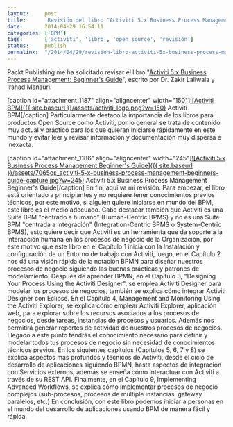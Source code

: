 ```yaml
---
layout:     post
title:      'Revisión del libro "Activiti 5.x Business Process Management"'
date:       2014-04-29 16:54:11
categories: ['BPM']
tags:       ['activiti', 'libro', 'open source', 'revisión']
status:     publish 
permalink:  "/2014/04/29/revision-libro-activiti-5x-business-process-management/"
---
```

Packt Publishing me ha solicitado revisar el libro "[Activiti 5.x Business Process Management: Beginner's Guide](http://www.packtpub.com/activiti-bpm-beginners-guide/book "Activiti 5.x Business Process Management - Beginner's Guide")", escrito por Dr. Zakir Laliwala y Irshad Mansuri.

[caption id="attachment_1187" align="aligncenter" width="150"][![Activiti BPM]({{ site.baseurl }}/assets/activiti_logo.png?w=150)](http://activiti.org) Activiti BPM[/caption]
Particularmente destaco la importancia de los libros para productos Open Source como Activiti, por lo general se trata de contenido muy actual y práctico para los que quieran iniciarse rápidamente en este mundo y evitar leer y revisar información y documentación muy dispersa e inexacta.

[caption id="attachment_1186" align="aligncenter" width="245"][![Activiti 5.x Business Process Management Beginner's Guide]({{ site.baseurl }}/assets/7065os_activiti-5-x-business-process-management-beginners-guide-capture.jpg?w=245)](http://www.packtpub.com/activiti-bpm-beginners-guide/book) Activiti 5.x Business Process Management Beginner's Guide[/caption]
En fin, aquí va mi revisión.
Para empezar, el libro está orientado a principiantes y no requiere tener conocimientos previos técnicos, por este motivo, si alguien quiere iniciarse en mundo del BPM, este libro es el medio adecuado.
Cabe destacar también que Activiti es una Suite BPM "centrado a humano" (Human-Centric BPMS) y no es una Suite BPM "centrada a integración" (Integration-Centric BPMS o System-Centric BPMS), esto quiere decir que Activiti es un herramienta que da soporte a la interacción humana en los procesos de negocio de la Organización, por este motivo que este libro en el Capítulo 1 inicia con la Instalación y configuración de un Entorno de trabajo con Activiti, luego, en el Capítulo 2 nos dá una visión rápida de la notación BPMN para diseñar nuestros procesos de negocio siguiendo las buenas prácticas y patrones de modelamiento.
Después de aprender BPMN, en el Capítulo 3, "Designing Your Process Using the Activiti Designer", se emplea Activiti Designer para modelar los procesos de negocios, también se explica cómo integrar Activiti Designer con Eclipse.
En el Capítulo 4, Management and Monitoring Using the Activiti Explorer, se explica cómo emplear Activiti Explorer, aplicación web, para explorar sobre los recursos asociados a los procesos de negocios, desde tareas, instancias de procesos y usuarios. Además nos permitirá generar reportes de actividad de nuestros procesos de negocios.
Llegado a este punto tendrás el conocimiento necesario para definir y modelar todos tus procesos de negocio sin necesidad de conocimientos técnicos previos.
En los siguientes capítulos (Capítulos 5, 6, 7 y 8) se explica aspectos más profundos y técnicos de Activiti, desde el ciclo de desarrollo de aplicaciones siguiendo BPMN, hasta aspectos de integración con Servicios externos, además se enseña cómo interactuar con Activiti a través de su REST API.
Finalmente, en el Capítulo 9, Implementing Advanced Workflows, se explica cómo implementar procesos de negocio complejos (sub-procesos, procesos de multiple instancias, gateway paralelos, etc.)
En conclusión, con este libro podemos iniciar a personas en el mundo del desarrollo de aplicaciones usando BPM de manera fácil y rápida.
